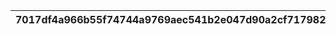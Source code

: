 |7017df4a966b55f74744a9769aec541b2e047d90a2cf717982fb2c83146bc099|4c6739f1c75af06f3a154eb83e187dff896f09ccaf2ece985e3f858725d3314a|0bcb7adaf21ea41f6d1c620fbe8c41a2c0fabe055321acceecf9c96e91e1501c|28d9aaeaaaeac5c960323fbc0472f167ebc9745ccf1fba6627c85a324950083c|969d149c6af89ea5e00bb50c1dec0cea1313797a315a66725cc7a7a45d8dead1|bc4a8a994c588ed39b25f6a6cf6e83e832791e908d046bd7d2e0eb763cf5d823|2d83aae9c30cd9ad214ed51427383d01605b75cd9562d2e7461048b92217972f|30f471ea01679a98324239164d1deda8a23a3d0b94f19ccef83414519b2d71fb|ce582f2cedf5674ca468b4d33f761e6ab246e80cc29470cb650f3d5fec99c333|dad6f39114c1dbf1d7c40b435b8a69a94a6bab5430a626f646ae6922038df3fc|d4a031616084d9368add4387ce734ef3b88d7730129839afdcedfb1aea7f0fcc|
| --- | --- | --- | --- | --- | --- | --- | --- | --- | --- | --- |